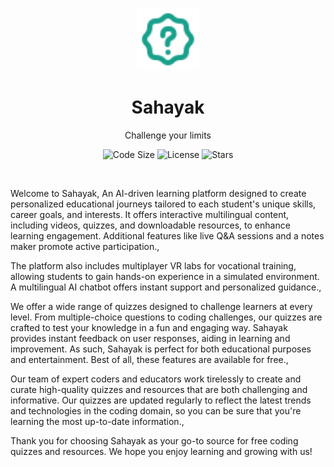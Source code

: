 <p align="center">
    <a href="https://cuizzy.s4shibam.com">
        <img alt="Cuizzy" width="100" src="./public/Logo.svg">
    </a>
</p>

<div align="center">
    <h1>Sahayak</h1>
    <p>Challenge your limits</p>
</div>

<p align="center">
    <img src="https://img.shields.io/github/languages/code-size/s4shibam/cuizzy?style=flat-square" alt="Code Size">
    <img src="https://img.shields.io/github/license/s4shibam/cuizzy?style=flat-square" alt="License">
    <img src="https://img.shields.io/github/stars/s4shibam/cuizzy?style=flat-square&logo=github" alt="Stars">
</p>

<br />

Welcome to Sahayak, An AI-driven learning platform designed to create personalized educational journeys tailored to each student's unique skills, career goals, and interests. It offers interactive multilingual content, including videos, quizzes, and downloadable resources, to enhance learning engagement. Additional features like live Q&A sessions and a notes maker promote active participation.,
  
  The platform also includes multiplayer VR labs for vocational training, allowing students to gain hands-on experience in a simulated environment. A multilingual AI chatbot offers instant support and personalized guidance.,

  We offer a wide range of quizzes designed to challenge learners at every level. From multiple-choice questions to coding challenges, our quizzes are crafted to test your knowledge in a fun and engaging way. Sahayak provides instant feedback on user responses, aiding in learning and improvement. As such, Sahayak is perfect for both educational purposes and entertainment. Best of all, these features are available for free.,

  Our team of expert coders and educators work tirelessly to create and curate high-quality quizzes and resources that are both challenging and informative. Our quizzes are updated regularly to reflect the latest trends and technologies in the coding domain, so you can be sure that you're learning the most up-to-date information.,

  Thank you for choosing Sahayak as your go-to source for free coding quizzes and resources. We hope you enjoy learning and growing with us!
